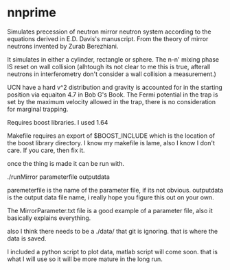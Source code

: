 # nnprime
Simulates precession of neutron mirror neutron system according to the equations derived in E.D. Davis's manuscript. From the theory of mirror neutrons invented by Zurab Berezhiani.

It simulates in either a cylinder, rectangle or sphere. The n-n' mixing phase IS reset on wall collision (alhtough its not clear to me this is true, afterall neutrons in interferometry don't consider a wall collision a measurement.)

UCN have a hard v^2 distribution and gravity is accounted for in the starting position via equaiton 4.7 in Bob G's Book. The Fermi potential in the trap is set by the maximum velocity allowed in the trap, there is no consideration for marginal trapping.  

Requires boost libraries. I used 1.64

Makefile requires an export of $BOOST_INCLUDE which is the location of the boost library directory.
I know my makefile is lame, also I know I don't care. If you care, then fix it.

once the thing is made it can be run with. 

./runMirror parameterfile outputdata

paremeterfile is the name of the parameter file, if its not obvious. 
outputdata is the output data file name, i really hope you figure this out on your own. 

The MirrorParameter.txt file is a good example of a parameter file, also it basically explains everything.

also I think there needs to be a ./data/ that git is ignoring. that is where the data is saved.

I included a python script to plot data, matlab script will come soon. that is what I will use so it will be more mature in the long run. 

